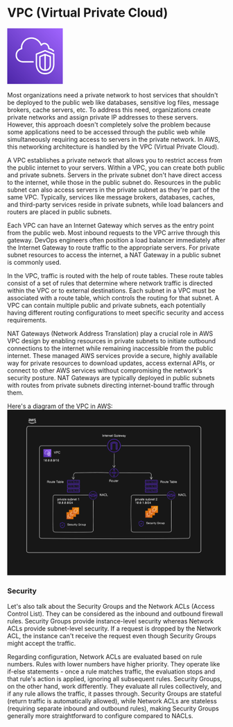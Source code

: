 # VPC (Virtual Private Cloud)

<img src="../img/VPC.png" alt="VPC Icon" width="128" height="128"/>

Most organizations need a private network to host services that shouldn't be deployed to the public web like databases, sensitive log files, message brokers, cache servers, etc. To address this need, organizations create private networks and assign private IP addresses to these servers. However, this approach doesn't completely solve the problem because some applications need to be accessed through the public web while simultaneously requiring access to servers in the private network. In AWS, this networking architecture is handled by the VPC (Virtual Private Cloud).

A VPC establishes a private network that allows you to restrict access from the public internet to your servers. Within a VPC, you can create both public and private subnets. Servers in the private subnet don't have direct access to the internet, while those in the public subnet do. Resources in the public subnet can also access servers in the private subnet as they're part of the same VPC. Typically, services like message brokers, databases, caches, and third-party services reside in private subnets, while load balancers and routers are placed in public subnets.

Each VPC can have an Internet Gateway which serves as the entry point from the public web. Most inbound requests to the VPC arrive through this gateway. DevOps engineers often position a load balancer immediately after the Internet Gateway to route traffic to the appropriate servers. For private subnet resources to access the internet, a NAT Gateway in a public subnet is commonly used.

In the VPC, traffic is routed with the help of route tables. These route tables consist of a set of rules that determine where network traffic is directed within the VPC or to external destinations. Each subnet in a VPC must be associated with a route table, which controls the routing for that subnet. A VPC can contain multiple public and private subnets, each potentially having different routing configurations to meet specific security and access requirements.

NAT Gateways (Network Address Translation) play a crucial role in AWS VPC design by enabling resources in private subnets to initiate outbound connections to the internet while remaining inaccessible from the public internet. These managed AWS services provide a secure, highly available way for private resources to download updates, access external APIs, or connect to other AWS services without compromising the network's security posture. NAT Gateways are typically deployed in public subnets with routes from private subnets directing internet-bound traffic through them.

Here's a diagram of the VPC in AWS:
![VPC Diagram](../img/VPC-diagram.png)

### Security

Let's also talk about the Security Groups and the Network ACLs (Access Control List). They can be considered as the inbound and outbound firewall rules. Security Groups provide instance-level security whereas Network ACLs provide subnet-level security. If a request is dropped by the Network ACL, the instance can't receive the request even though Security Groups might accept the traffic.

Regarding configuration, Network ACLs are evaluated based on rule numbers. Rules with lower numbers have higher priority. They operate like if-else statements - once a rule matches traffic, the evaluation stops and that rule's action is applied, ignoring all subsequent rules. Security Groups, on the other hand, work differently. They evaluate all rules collectively, and if any rule allows the traffic, it passes through. Security Groups are stateful (return traffic is automatically allowed), while Network ACLs are stateless (requiring separate inbound and outbound rules), making Security Groups generally more straightforward to configure compared to NACLs.
